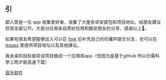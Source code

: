 ## 引

鄙人曾是一位 app 收集爱好者，收集了大量安卓安装包和项目地址，经朋友建议将其全部公开。大部分应用来自奇妙应用和酷安朋友的分享，感谢以上🙏。

如果有朋友希望能够加入可以在 [fork](https://github.com/cnctem/apkLibrary/fork) 后补充自己的珍藏并提交分支，也可以在 [Issues](https://github.com/cnctem/apkLibrary/issues) 里提供项目地址以及其他建议。

我未来的目标是将该项目做成一个应用库app（但因为是基于github 所以仍需科学上网才能高速下载）

[音乐软件](docs/音乐)